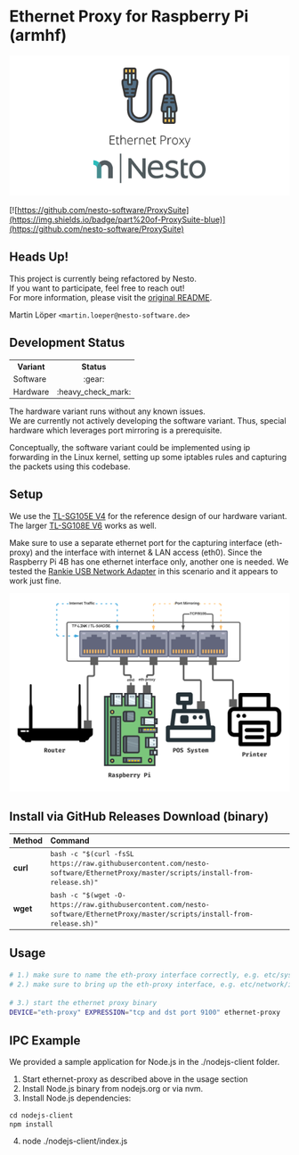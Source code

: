 Ethernet Proxy for Raspberry Pi (armhf)   
========

<p align="center">
  <img src=".github/imgs/project_logo.png">
</p>

[![https://github.com/nesto-software/ProxySuite](https://img.shields.io/badge/part%20of-ProxySuite-blue)](https://github.com/nesto-software/ProxySuite)


Heads Up!
------
This project is currently being refactored by Nesto.   
If you want to participate, feel free to reach out!   
For more information, please visit the [original README](./README.tcpflow.md).

Martin Löper `<martin.loeper@nesto-software.de>`

Development Status
------
<table>

  <tr><th>Variant</th><th>Status</th></tr>
  <tr><td>Software</td><td align="center">:gear:</td></tr>
  <tr><td>Hardware</td><td align="center">:heavy_check_mark:</td></tr>

</table>

The hardware variant runs without any known issues.   
We are currently not actively developing the software variant.
Thus, special hardware which leverages port mirroring is a prerequisite.

Conceptually, the software variant could be implemented using ip forwarding in the Linux kernel, setting up some iptables rules and capturing the packets using this codebase.

Setup
-------

We use the [TL-SG105E V4](https://www.tp-link.com/us/business-networking/easy-smart-switch/tl-sg105e/) for the reference design of our hardware variant. The larger [TL-SG108E V6](https://www.tp-link.com/us/business-networking/easy-smart-switch/tl-sg108e/) works as well.

Make sure to use a separate ethernet port for the capturing interface (eth-proxy) and the interface with internet & LAN access (eth0).
Since the Raspberry Pi 4B has one ethernet interface only, another one is needed. We tested the [Rankie USB Network Adapter](https://www.ijetech.com/product/usb-network-adapter-6421.html/) in this scenario and it appears to work just fine.
<!-- Start tcpflow as follows in order to capture printer traffic over AppSocket/JetDirect: `` -->

<img src=".github/imgs/setup.png">

Install via GitHub Releases Download (binary)
---------------------------------------------

| Method    | Command                                                                                           |
|:----------|:--------------------------------------------------------------------------------------------------|
| **curl**  | `bash -c "$(curl -fsSL https://raw.githubusercontent.com/nesto-software/EthernetProxy/master/scripts/install-from-release.sh)"` |
| **wget**  | `bash -c "$(wget -O- https://raw.githubusercontent.com/nesto-software/EthernetProxy/master/scripts/install-from-release.sh)"`   |

Usage
-----

```bash
# 1.) make sure to name the eth-proxy interface correctly, e.g. etc/systemd/network/89-nesto-external-eth.link
# 2.) make sure to bring up the eth-proxy interface, e.g. etc/network/interfaces

# 3.) start the ethernet proxy binary
DEVICE="eth-proxy" EXPRESSION="tcp and dst port 9100" ethernet-proxy
```

IPC Example
-----------

We provided a sample application for Node.js in the ./nodejs-client folder.

1. Start ethernet-proxy as described above in the usage section
2. Install Node.js binary from nodejs.org or via nvm.
3. Install Node.js dependencies:
```
cd nodejs-client
npm install
```
4. node ./nodejs-client/index.js